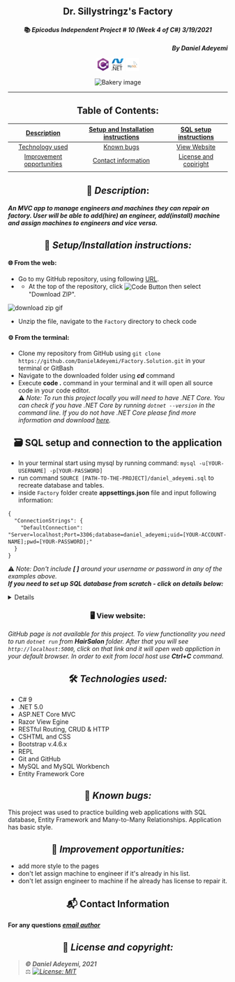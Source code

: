 ## <div align="center">Dr. Sillystringz's Factory</div>
#### <div align="center">📚 *Epicodus Independent Project # 10  (Week 4 of C#)  3/19/2021* </div> 
***<p align="right">By Daniel Adeyemi***</p>   
<p align="center">

<img src="https://raw.githubusercontent.com/devicons/devicon/master/icons/csharp/csharp-original.svg" alt="csharp" width="30" />
<img src="https://raw.githubusercontent.com/devicons/devicon/master/icons/dot-net/dot-net-original-wordmark.svg" alt="dotnet" width="30"/>
<img alt="MySQL" width="30px" src="https://raw.githubusercontent.com/github/explore/80688e429a7d4ef2fca1e82350fe8e3517d3494d/topics/mysql/mysql.png" /> 
</p>

<div style="text-align:center"><img src="https://encrypted-tbn0.gstatic.com/images?q=tbn:ANd9GcR3Fbe7SlqSVJDbtu02mXtXZVEhA27SDKQ3cw&usqp=CAU" alt="Bakery image" width="300"/></div>

___
## <div align="center"> Table of Contents: 
| [Description](#description) | [Setup and Installation instructions](#setup) |  [SQL setup instructions](#sql) |
| :-------------: |  :------------: | :-------------: |
[Technology used](#technology) | [Known bugs](#bugs) | [View Website](#view)
| [Improvement opportunities](#improvement) | [Contact information](#contact)|  [License and copiright](#license)|
| | |  |
</div>

<a name="description"></a>
## <div align="center"> 🚩 *Description*:</div>    

##### ***An MVC app to manage engineers and machines they can repair on factory. User will be able to add(hire) an engineer, add(install) machine and assign machines to engineers and vice versa.***

<a name="setup"></a>
## <div align="center"> 🔧 *Setup/Installation instructions:*
#### 🌐 From the web:
* Go to my GitHub repository, using following [URL](https://github.com/DanielAdeyemi/HairSalon.Solution.git).
* * At the top of the repository, click <img src="https://i.imgur.com/Ej9Dphm.png" alt="Code Button" height="20" align="center" /> then select "Download ZIP".

<img src="https://i.imgur.com/tZKvGne.gif" alt="download zip gif" height="200"/>

* Unzip the file, navigate to the `Factory` directory to check code
#### ⚙️ From the terminal: 
* Clone my repository from GitHub using `git clone https://github.com/DanielAdeyemi/Factory.Solution.git` in your terminal or GitBash
* Navigate to the downloaded folder using ***cd*** command
* Execute **code .** command in your terminal and it will open all source code in your code editor.    
⚠️ *Note: To run this project locally you will need to have .NET Core. You can check if you have .NET Core by running `dotnet --version` in the command line. If you do not have .NET Core please find more information and download [here](https://dotnet.microsoft.com/download/dotnet).*

<a name="sql"></a>
## <div align="center"> 🗃️ SQL setup and connection to the application
* In your terminal start using mysql by running command: `mysql -u[YOUR-USERNAME] -p[YOUR-PASSWORD]` 
* run command `SOURCE [PATH-TO-THE-PROJECT]/daniel_adeyemi.sql` to recreate database and tables.
* inside `Factory` folder create **appsettings.json** file and input following information:    
```
{
  "ConnectionStrings": {
    "DefaultConnection": "Server=localhost;Port=3306;database=daniel_adeyemi;uid=[YOUR-ACCOUNT-NAME];pwd=[YOUR-PASSWORD];"
  }
}
```
⚠️ *Note: Don't include **[ ]** around your username or password in any of the examples above.*    
***If you need to set up SQL database from scratch - click on details below:***
<details>
<summury>Details to set up DB </summary>

- You need to have MySqlWorkbench installed on your machine. You can download it [here](https://www.mysql.com/products/workbench/)   
- In the navigator > Administration window, select Data Import/Restore   
- In Import Options select Import from Self-Contained File.   
- Navigate to daniel_adeyemi.sql in the Factory.Solutions directory   
- Under Default Schema to be Imported To, select the New button.   
- Enter the name of your database   
- Click ok   
- Click Start Import   
- Reopen the Navigator > Schemas tab and refresh the schemas(using `Refresh All`). 
</details>

<a name="view"></a>

### <div align="center">  🖥️ View website:
*GitHub page is not available for this project. To view functionality you need to run `dotnet run` from **HairSalon** folder. After that you will see `http://localhost:5000`, click on that link and it will open web appliction in your default browser. In order to exit from local host use **Ctrl+C** command.*

<a name="technology"></a>

## <div align="center"> 🛠️ *Technologies used:*
* C# 9
* .NET 5.0
* ASP.NET Core MVC
* Razor View Egine
* RESTful Routing, CRUD & HTTP
* CSHTML and CSS
* Bootstrap v.4.6.x
* REPL
* Git and GitHub
* MySQL and MySQL Workbench
* Entity Framework Core

<a name="bugs"></a>

## <div align="center"> 🐛 *Known bugs:*
This project was used to practice building web applications with SQL database, Entity Framework and Many-to-Many Relationships. Application has basic style.

<a name="improvement"></a>

## <div align="center"> 🌟 *Improvement opportunities:*
* add more style to the pages
* don't let assign machine to engineer if it's already in his list. 
* don't let assign engineer to machine if he already has license to repair it. 

<a name="contact"></a>

##  <div align="center"> 📬 Contact Information
#### For any questions *[email author](mailto:adeyemidany+github@gmail.com?subject=[GitHub])*

<a name="license"></a>

## <div align="center"> 📘 *License and copyright:*

> ***© Daniel Adeyemi, 2021***  
> ⚖️ *[![License: MIT](https://img.shields.io/badge/License-MIT-yellow.svg)](https://opensource.org/licenses/MIT)*